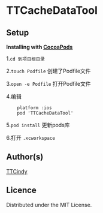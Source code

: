 # TTCacheDataTool
Setup
-----

**Installing with [CocoaPods](http://cocoapods.org)**

1.`cd 到项目根目录`

2.`touch Podfile` 创建了Podfile文件

3.`open -e Podfile` 打开Podfile文件



4.编辑

        platform :ios
        pod 'TTCacheDataTool'
        

  
5.`pod install` 更新pods库

6.打开 `.xcworkspace` 


Author(s)
-------

[TTCindy](https://github.com/zhizihuadeaitan/TTCacheDataTool)


Licence
-------

Distributed under the MIT License.
